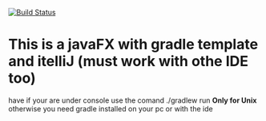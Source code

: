 [![Build Status](https://dev.azure.com/camiloamarillo/camiloamarillo/_apis/build/status/camilojm27.JavaFXGradleTemplate?branchName=master)](https://dev.azure.com/camiloamarillo/camiloamarillo/_build/latest?definitionId=1&branchName=master)

# This is a javaFX with gradle template and itelliJ (must work with othe IDE too)
 have
if your are under console use the comand ./gradlew run **Only for Unix** otherwise you need gradle installed on your pc or with the ide
